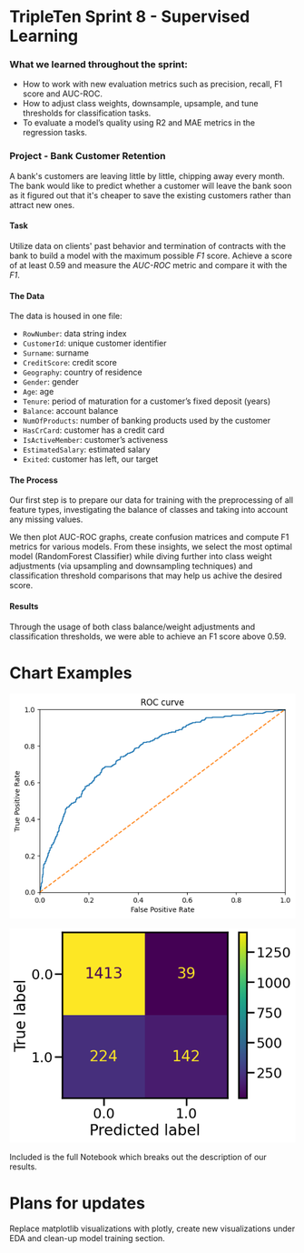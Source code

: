 # TripleTen Sprint 8 - Supervised Learning

### What we learned throughout the sprint:

- How to work with new evaluation metrics such as precision, recall, F1 score and AUC-ROC.
- How to adjust class weights, downsample, upsample, and tune thresholds for classification tasks.
- To evaluate a model’s quality using R2 and MAE metrics in the regression tasks.

### Project - Bank Customer Retention

A bank's customers are leaving little by little, chipping away every month. The bank would like to predict whether a customer will leave the bank soon as it figured out that it's cheaper to save the existing customers rather than attract new ones. 

#### Task

Utilize data on clients' past behavior and termination of contracts with the bank to build a model with the maximum possible *F1* score. Achieve a score of at least 0.59 and measure the *AUC-ROC* metric and compare it with the *F1*.

#### The Data

The data is housed in one file:

- `RowNumber`: data string index
- `CustomerId`: unique customer identifier
- `Surname`: surname
- `CreditScore`: credit score
- `Geography`: country of residence
- `Gender`: gender
- `Age`: age
- `Tenure`: period of maturation for a customer’s fixed deposit (years)
- `Balance`: account balance
- `NumOfProducts`: number of banking products used by the customer
- `HasCrCard`: customer has a credit card
- `IsActiveMember`: customer’s activeness
- `EstimatedSalary`: estimated salary
- `Exited`: сustomer has left, our target

#### The Process

Our first step is to prepare our data for training with the preprocessing of all feature types, investigating the balance of classes and taking into account any missing values.

We then plot AUC-ROC graphs, create confusion matrices and compute F1 metrics for various models. From these insights, we select the most optimal model (RandomForest Classifier) while diving further into class weight adjustments (via upsampling and downsampling techniques) and classification threshold comparisons that may help us achive the desired score.

#### Results

Through the usage of both class balance/weight adjustments and classification thresholds, we were able to achieve an F1 score above 0.59.

# Chart Examples

![Alt text](images/output.png)

![Alt text](images/output1.png)

Included is the full Notebook which breaks out the description of our results.

# Plans for updates

Replace matplotlib visualizations with plotly, create new visualizations under EDA and clean-up model training section.
